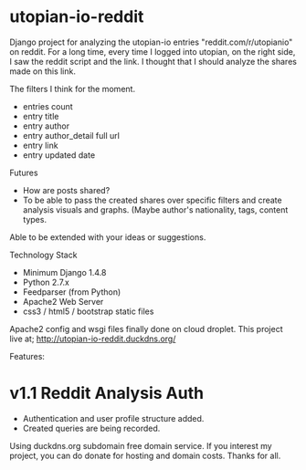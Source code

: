 # utopian-io-reddit
Django project for analyzing the utopian-io entries "reddit.com/r/utopianio" on reddit.
For a long time, every time I logged into utopian, on the right side, I saw the reddit script and the link. I thought that I should analyze the shares made on this link.

The filters I think for the moment.
- entries count
- entry title
- entry author
- entry author_detail full url
- entry link
- entry updated date

Futures
- How are posts shared?
- To be able to pass the created shares over specific filters and create analysis visuals and graphs. (Maybe author's nationality, tags, content types.

Able to be extended with your ideas or suggestions.

Technology Stack
- Minimum Django 1.4.8
- Python 2.7.x
- Feedparser (from Python)
- Apache2 Web Server
- css3 / html5 / bootstrap static files

Apache2 config and wsgi files finally done on cloud droplet.
This project live at;
http://utopian-io-reddit.duckdns.org/

Features:
# v1.1 Reddit Analysis Auth
- Authentication and user profile structure added.
- Created queries are being recorded.

Using duckdns.org subdomain free domain service. If you interest my project, you can do donate for hosting and domain costs.
Thanks for all.
